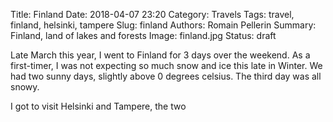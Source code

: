 Title: Finland
Date: 2018-04-07 23:20
Category: Travels
Tags: travel, finland, helsinki, tampere
Slug: finland
Authors: Romain Pellerin
Summary: Finland, land of lakes and forests
Image: finland.jpg
Status: draft

Late March this year, I went to Finland for 3 days over the weekend. As a first-timer, I was not expecting so much snow and ice this late in Winter. We had two sunny days, slightly above 0 degrees celsius. The third day was all snowy.

I got to visit Helsinki and Tampere, the two
